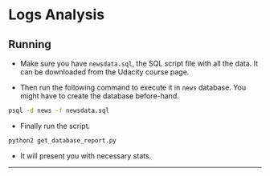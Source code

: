 # Logs Analysis


## Running

* Make sure you have `newsdata.sql`, the SQL script file with all the data. It can be downloaded from the Udacity course page.

* Then run the following command to execute it in `news` database. You might have to create the database before-hand.

```sh
psql -d news -f newsdata.sql
```

* Finally run the script.

```sh
python2 get_database_report.py
```

* It will present you with necessary stats.

----
